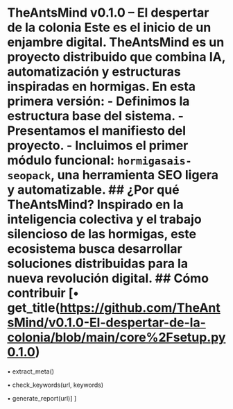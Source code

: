# TheAntsMind v0.1.0 – El despertar de la colonia Este es el inicio de un enjambre digital. TheAntsMind es un proyecto distribuido que combina IA, automatización y estructuras inspiradas en hormigas. En esta primera versión: - Definimos la estructura base del sistema. - Presentamos el manifiesto del proyecto. - Incluimos el primer módulo funcional: `hormigasais-seopack`, una herramienta SEO ligera y automatizable. ## ¿Por qué TheAntsMind? Inspirado en la inteligencia colectiva y el trabajo silencioso de las hormigas, este ecosistema busca desarrollar soluciones distribuidas para la nueva revolución digital. ## Cómo contribuir [• get_title(https://github.com/TheAntsMind/v0.1.0-El-despertar-de-la-colonia/blob/main/core%2Fsetup.py0.1.0) 

• extract_meta() 

• check_keywords(url, keywords) 

• generate_report(url)]
] 
